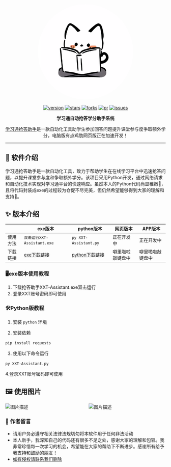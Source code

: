 <center><div align="center">

<img src="https://github.com/NMDDSB/XXT-Assistant/blob/main/img/XXT-cat.png?raw=true" width="300" height="300" style="border-radius: 50%"></img>

[![version](https://img.shields.io/github/last-commit/NMDDSB/XXT-Assistant.svg?style=for-the-badge&label=%E6%9C%80%E5%90%8E%E6%9B%B4%E6%96%B0&logo=velog&logoColor=BE95FF&color=7B68EE)](https://github.com/NMDDSB/XXT-Assistant)
[![stars](https://img.shields.io/github/stars/NMDDSB/XXT-Assistant.svg?style=for-the-badge&label=Stars&logo=undertale&logoColor=orange&color=orange)](https://github.com/NMDDSB/XXT-Assistant)
[![forks](https://img.shields.io/github/forks/NMDDSB/XXT-Assistant.svg?style=for-the-badge&label=Forks&logo=stackshare&logoColor=f92f60&color=f92f60)](https://github.com/NMDDSB/XXT-Assistant)
[![pr](https://img.shields.io/github/issues-pr-closed/NMDDSB/XXT-Assistant.svg?style=for-the-badge&label=PR&logo=addthis&logoColor=green&color=0AC18E)](https://github.com/NMDDSB/XXT-Assistant)
[![issues](https://img.shields.io/github/issues/NMDDSB/XXT-Assistant.svg?style=for-the-badge&label=Issues&logo=openbugbounty&logoColor=e38dff&color=e38dff)](https://github.com/NMDDSB/XXT-Assistant)

</div></center>

<div align="center" style="font-weight:bold">
    <b>学习通自动抢答学分助手系统</b>
</div>
<div align="center">
    <p><a href="https://github.com/NMDDSB/XXT-Assistant">学习通抢答助手</a>是一款自动化工具助学生参加回答问题提升课堂参与度争取额外学分，电脑版有点鸡肋网页版正在加速开发！</p>
</div>

---


## 🚀 软件介绍
学习通抢答助手是一款自动化工具，致力于帮助学生在在线学习平台中迅速抢答问题，以提升课堂参与度和争取额外学分。该项目采用Python开发，通过网络请求和自动化技术实现对学习通平台的快速响应。虽然本人的Python代码尚显稚嫩💩，且将代码封装成exe的过程较为仓促不尽完美，但仍然希望能够得到大家的理解和支持🙏。


## ✨ 版本介绍

|          | exe版本           | python版本     | 网页版本     | APP版本        |
| -------- | ------------------- | ---------------- | ---------------- | ---------------- |
| 使用方法 | `双击运行XXT-Assistant.exe` | `py XXT-Assistant.py` | 正在开发中  | 正在开发中  |
| 下载链接 | [exe下载链接](https://github.com/NMDDSB/XXT-Assistant/blob/main/XXT-Assistant.exe)     | [python下载链接](https://github.com/NMDDSB/XXT-Assistant/blob/main/XXT-Assistant.py) | 噼里啪啦敲键盘中 | 噼里啪啦敲键盘中 |

### 🖥️exe版本使用教程

1. 下载抢答助手XXT-Assistant.exe双击运行
2. 登录XXT账号密码即可使用

### 🛠️Python版教程
1. 安装 `python` 环境

2. 安装依赖
```bash
pip install requests
```
3. 使用以下命令运行
```bash
py XXT-Assistant.py
```
4.登录XXT账号密码即可使用

## 🖼️ 使用图片
<div style="display: flex; justify-content: space-between;">
  <img src="https://github.com/user-attachments/assets/13cd68a2-091f-462e-8edf-e9bbbf4aa076" alt="图片描述" style="width: 48%; height: auto;">
  <img src="https://github.com/user-attachments/assets/7929bc5b-9e94-4666-9e9b-6e36c83452ef" alt="图片描述" style="width: 48%; height: auto;">
</div>

### 💌 作者留言
- 请用户务必遵守相关法律法规切勿将本软件用于任何非法活动
- 本人新手，我深知自己的代码还有很多不足之处，感谢大家的理解和包容。我非常珍惜每一次学习的机会，希望能在大家的帮助下不断进步。感谢所有给予我支持和鼓励的朋友！
- <a href="mailto:xiaolinoffice@163.com?subject=侵权通知">如有侵权请联系我们删除</a>
